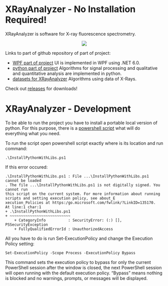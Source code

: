 # XRayAnalyzer - No Installation Required!

XRayAnalyzer is software for X-ray fluorescence spectrometry.

<div align='center'>
    <a href='https://scottplot.net'><img src='https://user-images.githubusercontent.com/25822781/168403944-b216ccab-8c6c-484b-bb7b-ec76967f956d.png'></a>
</div>

Links to part of github repository of part of project:

- [WPF part of project](https://github.com/irelevant25/XRayAnalyzer/tree/XRayAnalyzer-0.1/XRayAnalyzer) UI is implemented in WPF using .NET 6.0.
- [python part of project](https://github.com/irelevant25/XRayAnalyzer/tree/XRayAnalyzer-0.1/XRayAnalyzer/Scripts) Algorithms for signal processing and qualitative and quantitative analysis are implemented in python.
- [datasets for XRayAnalyzer](https://github.com/irelevant25/XRayAnalyzer/tree/XRayAnalyzer-0.1/XRayAnalyzer/Datasets) Algorithms using data of X-Rays.

Check out [releases](https://github.com/irelevant25/XRayAnalyzer/releases) for downloads!

# XRayAnalyzer - Development

To be able to run the project you have to install a portable local version of python. For this purpose, there is a [powershell script](https://github.com/irelevant25/XRayAnalyzer/blob/XRayAnalyzer-0.1/XRayAnalyzer/InstallPythonWithLibs.ps1) what will do everything what you need.

To run the script open powershell script exactly where is its location and run command:

    .\InstallPythonWithLibs.ps1

If this error occured:

    .\InstallPythonWithLibs.ps1 : File ...\InstallPythonWithLibs.ps1 cannot be loaded
    . The file ...\InstallPythonWithLibs.ps1 is not digitally signed. You cannot run
    this script on the current system. For more information about running scripts and setting execution policy, see about_E
    xecution_Policies at https:/go.microsoft.com/fwlink/?LinkID=135170.
    At line:1 char:1
    + .\InstallPythonWithLibs.ps1
    + ~~~~~~~~~~~~~~~~~~~~~~~~~~~
        + CategoryInfo          : SecurityError: (:) [], PSSecurityException
        + FullyQualifiedErrorId : UnauthorizedAccess

All you have to do is run Set-ExecutionPolicy and change the Execution Policy setting:

    Set-ExecutionPolicy -Scope Process -ExecutionPolicy Bypass

This command sets the execution policy to bypass for only the current PowerShell session after the window is closed, the next PowerShell session will open running with the default execution policy. “Bypass” means nothing is blocked and no warnings, prompts, or messages will be displayed.